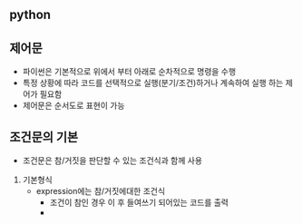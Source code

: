 ## python

## 제어문

- 파이썬은 기본적으로 위에서 부터 아래로 순차적으로 명령을 수행
- 특정 상황에 따라 코드를 선택적으로 실행(분기/조건)하거나 계속하여 실행 하는 제어가 필요함
- 제어문은 순서도로 표현이 가능



## 조건문의 기본

- 조건문은 참/거짓을 판단할 수 있는 조건식과 함께 사용

1. 기본형식
   - expression에는 참/거짓에대한 조건식
     - 조건이 참인 경우 이 후 들여쓰기 되어있는 코드를 출력
     - 